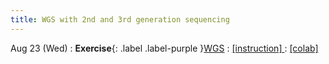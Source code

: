 ```yaml
---
title: WGS with 2nd and 3rd generation sequencing
---
```


Aug 23 (Wed)
: **Exercise**{: .label .label-purple }[WGS](#)
  : [[instruction] ](#)
  : [[colab] ](#)
